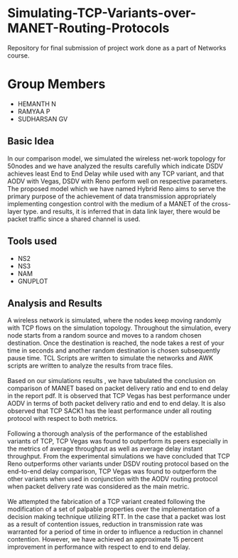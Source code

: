 # Simulating-TCP-Variants-over-MANET-Routing-Protocols

Repository for final submission of project work done as a part of Networks course. 
# Group Members
- HEMANTH N
- RAMYAA P
- SUDHARSAN GV

## Basic Idea
In our comparison model, we simulated the wireless net-work topology for 50nodes and we have analyzed the results carefully which indicate DSDV achieves least End to End Delay while used with any TCP variant, and that AODV with Vegas, DSDV with Reno perform well on respective parameters.  
The proposed model which we have named Hybrid Reno aims to serve the primary purpose of the achievement of data transmission appropriately implementing congestion control with the medium of a MANET of the cross-layer type.  and results, it is inferred that in data link layer, there would be packet traffic since a shared channel is used.

## Tools used

- NS2
- NS3
- NAM
- GNUPLOT

## Analysis and Results
A wireless network is simulated, where the nodes keep moving randomly with TCP flows on the simulation topology. Throughout the simulation, every node starts from a random source and moves to a random chosen destination. Once the destination is reached, the node takes a rest of your time in seconds and another random destination is chosen subsequently pause time. TCL Scripts are written to simulate the networks and AWK scripts are written to analyze the results from trace files. <br><br>
Based on our simulations results , we have tabulated the conclusion on comparison of MANET based on packet delivery ratio and end to end delay in the report pdf. It is observed that TCP Vegas has best performance under AODV in terms of both packet delivery ratio and end to end delay. It is also observed that TCP SACK1 has the least performance under all routing protocol with respect to both metrics.<br><br>
Following a thorough analysis of the performance of the established variants of TCP, TCP Vegas was found to outperform its peers especially in the metrics of average throughput as well as average delay instant throughput. From the experimental simulations we have concluded that TCP Reno outperforms other variants under DSDV routing protocol based on the end-to-end delay comparison, TCP Vegas was found to outperform the other variants when used in conjunction with the AODV routing protocol when packet delivery rate was considered as the main metric. <br><br>
We attempted the fabrication of a TCP variant created following the modification of a set of palpable properties over the implementation of a decision making technique utilizing RTT. In the case that a packet was lost as a result of contention issues, reduction in transmission rate was warranted for a period of time in order to influence a reduction in channel contention. However, we have achieved an approximate 15 percent improvement in performance with respect to end to end delay.<br><br>
